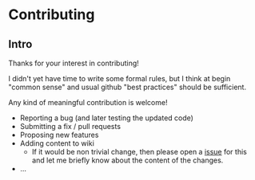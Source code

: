 # Contributing
## Intro
Thanks for your interest in contributing!

I didn't yet have time to write some formal rules, but I think at begin "common sense" and usual
github "best practices" should be sufficient.

Any kind of meaningful contribution is welcome!

* Reporting a bug (and later testing the updated code)
* Submitting a fix / pull requests
* Proposing new features
* Adding content to wiki
  * If it would be non trivial change, then please open a [issue](https://github.com/robert7/nixnote2/issues) for this and let me briefly know about
    the content of the changes.
* ...



